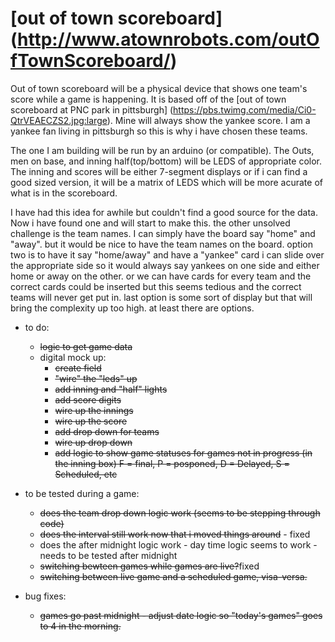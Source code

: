 #  [out of town scoreboard] (http://www.atownrobots.com/outOfTownScoreboard/)

Out of town scoreboard will be a physical device that shows one team's score while a game is happening.
It is based off of the [out of town scoreboard at PNC park in pittsburgh] (https://pbs.twimg.com/media/Ci0-QtrVEAECZS2.jpg:large).
Mine will always show the yankee score. I am a yankee fan living in pittsburgh so this is why i have chosen these teams.

The one I am building will be run by an arduino (or compatible).
The Outs, men on base, and inning half(top/bottom) will be LEDS of appropriate color.
The inning and scores will be either 7-segment displays or if i can find a good sized version, it will be a matrix of LEDS which will be more acurate of what is in the scoreboard.

I have had this idea for awhile but couldn't find a good source for the data. Now i have found one and will start to make this.
the other unsolved challenge is the team names.
I can simply have the board say "home" and "away". but it would be nice to have the team names on the board.
option two is to have it say "home/away" and have a "yankee" card i can slide over the appropriate side so it would always say yankees on one side and either home or away on the other.
or we can have cards for every team and the correct cards could be inserted but this seems tedious and the correct teams will never get put in.
last option is some sort of display but that will bring the complexity up too high.
at least there are options.

- to do:
  - ~~logic to get game data~~
  - digital mock up:
	- ~~create field~~
	- ~~"wire" the "leds" up~~
	- ~~add inning and "half" lights~~
	- ~~add score digits~~
	- ~~wire up the innings~~
	- ~~wire up the score~~
	- ~~add drop down for teams~~
	- ~~wire up drop down~~
	- ~~add logic to show game statuses for games not in progress (in the inning box) F = final, P = posponed, D = Delayed, S = Scheduled, etc~~

- to be tested during a game:
	- ~~does the team drop down logic work (seems to be stepping through code)~~
	- ~~does the interval still work now that i moved things around~~ - fixed
	- does the after midnight logic work - day time logic seems to work - needs to be tested after midnight
	- ~~switching bewteen games while games are live?~~fixed
	- ~~switching between live game and a scheduled game, visa-versa.~~

- bug fixes:
	- ~~games go past midnight - adjust date logic so "today's games" goes to 4 in the morning.~~



